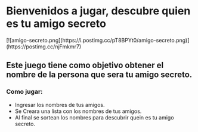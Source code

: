 <h1>Bienvenidos a jugar, descubre quien es tu amigo secreto</h1>
[![amigo-secreto.png](https://i.postimg.cc/pT8BPYt0/amigo-secreto.png)](https://postimg.cc/njFmkmr7)


<h2>Este juego tiene como objetivo obtener el nombre de la persona que sera tu amigo secreto.
<h3>Como jugar:</h3>
  
- Ingresar los nombres de tus amigos.
- Se Creara una lista con los nombres de tus amigos.
- Al final se sortean los nombres para descubrir quein es tu amigo secreto.

